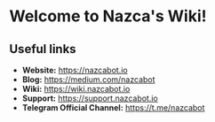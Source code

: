 # Welcome to Nazca's Wiki!

## Useful links
* **Website:** https://nazcabot.io
* **Blog:** https://medium.com/nazcabot
* **Wiki:** https://wiki.nazcabot.io
* **Support:** https://support.nazcabot.io
* **Telegram Official Channel:** https://t.me/nazcabot
